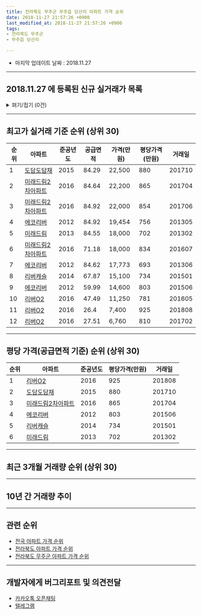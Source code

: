 ```yaml
---
title: 전라북도 무주군 무주읍 당산리 아파트 가격 순위
date: 2018-11-27 21:57:26 +0900
last_modified_at: 2018-11-27 21:57:26 +0900
tags:
- 전라북도 무주군
- 무주읍 당산리

---
```


* 마지막 업데이트 날짜 : 2018.11.27

---

## 2018.11.27 에 등록된 신규 실거래가 목록

<details>
<summary>펴기/접기 (0건)</summary>
<div markdown="1">

|아파트|준공년도|공급면적|가격(만원)|평당가격(만원)|거래일|
|---|---|---|---|---|---|
|없음||||||


</div>
</details>

---

## 최고가 실거래 기준 순위 (상위 30)


|순위|아파트|준공년도|공급면적|가격(만원)|평당가격(만원)|거래일|
|---|---|---|---|---|---|---|
|1|[도담도담채](https://search.naver.com/search.naver?query=%EC%A0%84%EB%9D%BC%EB%B6%81%EB%8F%84+%EB%AC%B4%EC%A3%BC%EA%B5%B0+%EB%AC%B4%EC%A3%BC%EC%9D%8D+%EB%8B%B9%EC%82%B0%EB%A6%AC+%EB%8F%84%EB%8B%B4%EB%8F%84%EB%8B%B4%EC%B1%84)|2015|84.29|22,500|880|201710|
|2|[미래드림2차아파트](https://search.naver.com/search.naver?query=%EC%A0%84%EB%9D%BC%EB%B6%81%EB%8F%84+%EB%AC%B4%EC%A3%BC%EA%B5%B0+%EB%AC%B4%EC%A3%BC%EC%9D%8D+%EB%8B%B9%EC%82%B0%EB%A6%AC+%EB%AF%B8%EB%9E%98%EB%93%9C%EB%A6%BC2%EC%B0%A8%EC%95%84%ED%8C%8C%ED%8A%B8)|2016|84.64|22,200|865|201704|
|3|[미래드림2차아파트](https://search.naver.com/search.naver?query=%EC%A0%84%EB%9D%BC%EB%B6%81%EB%8F%84+%EB%AC%B4%EC%A3%BC%EA%B5%B0+%EB%AC%B4%EC%A3%BC%EC%9D%8D+%EB%8B%B9%EC%82%B0%EB%A6%AC+%EB%AF%B8%EB%9E%98%EB%93%9C%EB%A6%BC2%EC%B0%A8%EC%95%84%ED%8C%8C%ED%8A%B8)|2016|84.92|22,000|854|201706|
|4|[에코리버](https://search.naver.com/search.naver?query=%EC%A0%84%EB%9D%BC%EB%B6%81%EB%8F%84+%EB%AC%B4%EC%A3%BC%EA%B5%B0+%EB%AC%B4%EC%A3%BC%EC%9D%8D+%EB%8B%B9%EC%82%B0%EB%A6%AC+%EC%97%90%EC%BD%94%EB%A6%AC%EB%B2%84)|2012|84.92|19,454|756|201305|
|5|[미래드림](https://search.naver.com/search.naver?query=%EC%A0%84%EB%9D%BC%EB%B6%81%EB%8F%84+%EB%AC%B4%EC%A3%BC%EA%B5%B0+%EB%AC%B4%EC%A3%BC%EC%9D%8D+%EB%8B%B9%EC%82%B0%EB%A6%AC+%EB%AF%B8%EB%9E%98%EB%93%9C%EB%A6%BC)|2013|84.55|18,000|702|201302|
|6|[미래드림2차아파트](https://search.naver.com/search.naver?query=%EC%A0%84%EB%9D%BC%EB%B6%81%EB%8F%84+%EB%AC%B4%EC%A3%BC%EA%B5%B0+%EB%AC%B4%EC%A3%BC%EC%9D%8D+%EB%8B%B9%EC%82%B0%EB%A6%AC+%EB%AF%B8%EB%9E%98%EB%93%9C%EB%A6%BC2%EC%B0%A8%EC%95%84%ED%8C%8C%ED%8A%B8)|2016|71.18|18,000|834|201607|
|7|[에코리버](https://search.naver.com/search.naver?query=%EC%A0%84%EB%9D%BC%EB%B6%81%EB%8F%84+%EB%AC%B4%EC%A3%BC%EA%B5%B0+%EB%AC%B4%EC%A3%BC%EC%9D%8D+%EB%8B%B9%EC%82%B0%EB%A6%AC+%EC%97%90%EC%BD%94%EB%A6%AC%EB%B2%84)|2012|84.62|17,773|693|201306|
|8|[리버캐슬](https://search.naver.com/search.naver?query=%EC%A0%84%EB%9D%BC%EB%B6%81%EB%8F%84+%EB%AC%B4%EC%A3%BC%EA%B5%B0+%EB%AC%B4%EC%A3%BC%EC%9D%8D+%EB%8B%B9%EC%82%B0%EB%A6%AC+%EB%A6%AC%EB%B2%84%EC%BA%90%EC%8A%AC)|2014|67.87|15,100|734|201501|
|9|[에코리버](https://search.naver.com/search.naver?query=%EC%A0%84%EB%9D%BC%EB%B6%81%EB%8F%84+%EB%AC%B4%EC%A3%BC%EA%B5%B0+%EB%AC%B4%EC%A3%BC%EC%9D%8D+%EB%8B%B9%EC%82%B0%EB%A6%AC+%EC%97%90%EC%BD%94%EB%A6%AC%EB%B2%84)|2012|59.99|14,600|803|201506|
|10|[리버O2](https://search.naver.com/search.naver?query=%EC%A0%84%EB%9D%BC%EB%B6%81%EB%8F%84+%EB%AC%B4%EC%A3%BC%EA%B5%B0+%EB%AC%B4%EC%A3%BC%EC%9D%8D+%EB%8B%B9%EC%82%B0%EB%A6%AC+%EB%A6%AC%EB%B2%84O2)|2016|47.49|11,250|781|201605|
|11|[리버O2](https://search.naver.com/search.naver?query=%EC%A0%84%EB%9D%BC%EB%B6%81%EB%8F%84+%EB%AC%B4%EC%A3%BC%EA%B5%B0+%EB%AC%B4%EC%A3%BC%EC%9D%8D+%EB%8B%B9%EC%82%B0%EB%A6%AC+%EB%A6%AC%EB%B2%84O2)|2016|26.4|7,400|925|201808|
|12|[리버O2](https://search.naver.com/search.naver?query=%EC%A0%84%EB%9D%BC%EB%B6%81%EB%8F%84+%EB%AC%B4%EC%A3%BC%EA%B5%B0+%EB%AC%B4%EC%A3%BC%EC%9D%8D+%EB%8B%B9%EC%82%B0%EB%A6%AC+%EB%A6%AC%EB%B2%84O2)|2016|27.51|6,760|810|201702|


---

## 평당 가격(공급면적 기준) 순위 (상위 30)


|순위|아파트|준공년도|평당가격(만원)|거래일|
|---|---|---|---|---|
|1|[리버O2](https://search.naver.com/search.naver?query=%EC%A0%84%EB%9D%BC%EB%B6%81%EB%8F%84+%EB%AC%B4%EC%A3%BC%EA%B5%B0+%EB%AC%B4%EC%A3%BC%EC%9D%8D+%EB%8B%B9%EC%82%B0%EB%A6%AC+%EB%A6%AC%EB%B2%84O2)|2016|925|201808|
|2|[도담도담채](https://search.naver.com/search.naver?query=%EC%A0%84%EB%9D%BC%EB%B6%81%EB%8F%84+%EB%AC%B4%EC%A3%BC%EA%B5%B0+%EB%AC%B4%EC%A3%BC%EC%9D%8D+%EB%8B%B9%EC%82%B0%EB%A6%AC+%EB%8F%84%EB%8B%B4%EB%8F%84%EB%8B%B4%EC%B1%84)|2015|880|201710|
|3|[미래드림2차아파트](https://search.naver.com/search.naver?query=%EC%A0%84%EB%9D%BC%EB%B6%81%EB%8F%84+%EB%AC%B4%EC%A3%BC%EA%B5%B0+%EB%AC%B4%EC%A3%BC%EC%9D%8D+%EB%8B%B9%EC%82%B0%EB%A6%AC+%EB%AF%B8%EB%9E%98%EB%93%9C%EB%A6%BC2%EC%B0%A8%EC%95%84%ED%8C%8C%ED%8A%B8)|2016|865|201704|
|4|[에코리버](https://search.naver.com/search.naver?query=%EC%A0%84%EB%9D%BC%EB%B6%81%EB%8F%84+%EB%AC%B4%EC%A3%BC%EA%B5%B0+%EB%AC%B4%EC%A3%BC%EC%9D%8D+%EB%8B%B9%EC%82%B0%EB%A6%AC+%EC%97%90%EC%BD%94%EB%A6%AC%EB%B2%84)|2012|803|201506|
|5|[리버캐슬](https://search.naver.com/search.naver?query=%EC%A0%84%EB%9D%BC%EB%B6%81%EB%8F%84+%EB%AC%B4%EC%A3%BC%EA%B5%B0+%EB%AC%B4%EC%A3%BC%EC%9D%8D+%EB%8B%B9%EC%82%B0%EB%A6%AC+%EB%A6%AC%EB%B2%84%EC%BA%90%EC%8A%AC)|2014|734|201501|
|6|[미래드림](https://search.naver.com/search.naver?query=%EC%A0%84%EB%9D%BC%EB%B6%81%EB%8F%84+%EB%AC%B4%EC%A3%BC%EA%B5%B0+%EB%AC%B4%EC%A3%BC%EC%9D%8D+%EB%8B%B9%EC%82%B0%EB%A6%AC+%EB%AF%B8%EB%9E%98%EB%93%9C%EB%A6%BC)|2013|702|201302|


---

## 최근 3개월 거래량 순위 (상위 30)


<div style="width:100%;">
    <canvas id="deal_count_ranking" height="39"></canvas>
</div>


<script>
new Chart(document.getElementById("deal_count_ranking"), {
    type: 'horizontalBar',
    data: {
        labels: ['도담도담채', '미래드림2차아파트', '리버O2'],
        datasets: [{
            label: '실거래 수',
            data: [1, 1, 1],
            borderColor: "rgba(255, 0, 128, 1)",
            backgroundColor: "rgba(255, 0, 128, 0.5)",
            fill: false,
        }]
    },
    options: {
        responsive: true,
        title: {
            display: true,
            text: '최근 3개월 거래량 순위'
        },
        tooltips: {
            mode: 'index',
            intersect: false,
            callbacks: {
                title: function(tooltipItems, data) {
                    return "실거래 수:";
                },
                label: function(tooltipItem, data) {
                    return data.labels[tooltipItem.index] + ": " + tooltipItem.xLabel;
                }
            }
        },
        hover: {
            mode: 'nearest',
            intersect: true
        },
        scales: {
            xAxes: [{
                display: true,
                scaleLabel: {
                    display: true,
                    labelString: '실거래 수'
                },
                ticks: {
                    suggestedMin: 0,
                }
            }],
            yAxes: [{
                display: true,
                ticks: {
                    autoSkip: false,
                    callback: function(value, index, values) {
                        if (value.length > 10)
                            return value.substr(0, 8) + "...";
                        else
                            return value;
                    }
                },
                scaleLabel: {
                    display: false,
                }
            }]
        }
    }
});

</script>


---

## 10년 간 거래량 추이


<div style="width:100%;">
    <canvas id="deal_progress" height="300"></canvas>
</div>

<script>
new Chart(document.getElementById("deal_progress"), {
    type: 'line',
    data: {
        labels: ['200811','200812','200901','200902','200903','200904','200905','200906','200907','200908','200909','200910','200911','200912','201001','201002','201003','201004','201005','201006','201007','201008','201009','201010','201011','201012','201101','201102','201103','201104','201105','201106','201107','201108','201109','201110','201111','201112','201201','201202','201203','201204','201205','201206','201207','201208','201209','201210','201211','201212','201301','201302','201303','201304','201305','201306','201307','201308','201309','201310','201311','201312','201401','201402','201403','201404','201405','201406','201407','201408','201409','201410','201411','201412','201501','201502','201503','201504','201505','201506','201507','201508','201509','201510','201511','201512','201601','201602','201603','201604','201605','201606','201607','201608','201609','201610','201611','201612','201701','201702','201703','201704','201705','201706','201707','201708','201709','201710','201711','201712','201801','201802','201803','201804','201805','201806','201807','201808','201809','201810','201811'],
        datasets: [{
            label: '실거래 수',
            pointRadius: 1,
            data: [0, 0, 0, 0, 0, 0, 0, 0, 0, 0, 0, 0, 0, 0, 0, 0, 0, 0, 0, 0, 0, 0, 0, 0, 0, 0, 0, 0, 0, 0, 0, 0, 0, 0, 0, 0, 0, 0, 0, 0, 0, 0, 0, 0, 0, 0, 0, 0, 0, 0, 4, 4, 5, 2, 3, 1, 0, 1, 1, 0, 2, 4, 1, 0, 1, 1, 0, 1, 1, 0, 0, 0, 0, 1, 3, 0, 0, 0, 1, 2, 0, 3, 0, 0, 1, 0, 4, 3, 0, 0, 3, 8, 1, 2, 0, 0, 0, 1, 0, 3, 1, 3, 1, 1, 0, 0, 2, 2, 2, 0, 2, 0, 0, 1, 1, 0, 2, 3, 0, 3, 0],
            borderColor: "rgba(255, 201, 14, 1)",
            backgroundColor: "rgba(255, 201, 14, 0.5)",
            fill: true,
        }]
    },
    options: {
        responsive: true,
        title: {
            display: true,
            text: '10년간 거래량 추이'
        },
        tooltips: {
            mode: 'index',
            intersect: false,
        },
        hover: {
            mode: 'nearest',
            intersect: true
        },
        scales: {
            xAxes: [{
                display: true,
                scaleLabel: {
                    display: true,
                    labelString: '년/월'
                }
            }],
            yAxes: [{
                display: true,
                ticks: {
                    suggestedMin: 0,
                },
                scaleLabel: {
                    display: true,
                    labelString: '실거래 수'
                }
            }]
        }
    }
});

</script>


---

## 관련 순위

- [전국 아파트 가격 순위](https://inasie.github.io/apt-ranking/전국)
- [전라북도 아파트 가격 순위](https://inasie.github.io/apt-ranking/전라북도)
- [전라북도 무주군 아파트 가격 순위](https://inasie.github.io/apt-ranking/전라북도-무주군)


---

## 개발자에게 버그리포트 및 의견전달

- [카카오톡 오픈채팅](https://open.kakao.com/o/gLJUAP4)
- [텔레그램](https://t.me/inasie)


